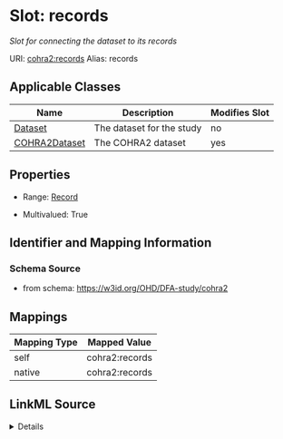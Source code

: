 

# Slot: records 


_Slot for connecting the dataset to its records_





URI: [cohra2:records](https://w3id.org/OHD/DFA-study/cohra2/records)
Alias: records

<!-- no inheritance hierarchy -->





## Applicable Classes

| Name | Description | Modifies Slot |
| --- | --- | --- |
| [Dataset](Dataset.md) | The dataset for the study |  no  |
| [COHRA2Dataset](COHRA2Dataset.md) | The COHRA2 dataset |  yes  |







## Properties

* Range: [Record](Record.md)

* Multivalued: True





## Identifier and Mapping Information







### Schema Source


* from schema: https://w3id.org/OHD/DFA-study/cohra2




## Mappings

| Mapping Type | Mapped Value |
| ---  | ---  |
| self | cohra2:records |
| native | cohra2:records |




## LinkML Source

<details>
```yaml
name: records
description: Slot for connecting the dataset to its records
from_schema: https://w3id.org/OHD/DFA-study/cohra2
rank: 1000
alias: records
domain_of:
- Dataset
range: Record
multivalued: true
inlined: true
inlined_as_list: true

```
</details>